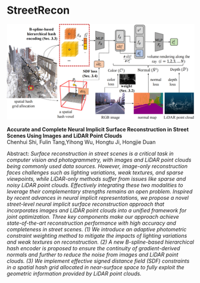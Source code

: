 # StreetRecon

![StreetRecon](assets/overview.png)

**Accurate and Complete Neural Implicit Surface Reconstruction in Street Scenes Using Images and LiDAR Point Clouds**
<br>Chenhui Shi, Fulin Tang,Yihong Wu, Hongtu Ji, Hongjie Duan<br>

Abstract: *Surface reconstruction in street scenes is a critical task in computer vision and photogrammetry, with images and LiDAR point clouds being commonly used data sources. However, image-only reconstruction faces challenges such as lighting variations, weak textures, and sparse viewpoints, while LiDAR-only methods suffer from issues like sparse and noisy LiDAR point clouds. Effectively integrating these two modalities to leverage their complementary strengths remains an open problem. Inspired by recent advances in neural implicit representations, we propose a novel street-level neural implicit surface reconstruction approach that incorporates images and LiDAR point clouds into a unified framework for joint optimization. Three key components make our approach achieve state-of-the-art reconstruction performance with high accuracy and completeness in street scenes. (1) We introduce an adaptive photometric constraint weighting method to mitigate the impacts of lighting variations and weak textures on reconstruction. (2) A new B-spline-based hierarchical hash encoder is proposed to ensure the continuity of gradient-derived normals and further to reduce the noise from images and LiDAR point clouds. (3) We implement effective signed distance field (SDF) constraints in a spatial hash grid allocated in near-surface space to fully exploit the geometric information provided by LiDAR point clouds.*
